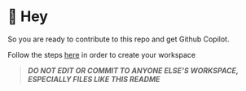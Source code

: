 # :wave: Hey
So you are ready to contribute to this repo and get Github Copilot. 

Follow the steps [here](../README.md) in order to create your workspace

> ***DO NOT EDIT OR COMMIT TO ANYONE ELSE'S WORKSPACE, ESPECIALLY FILES LIKE THIS README***
